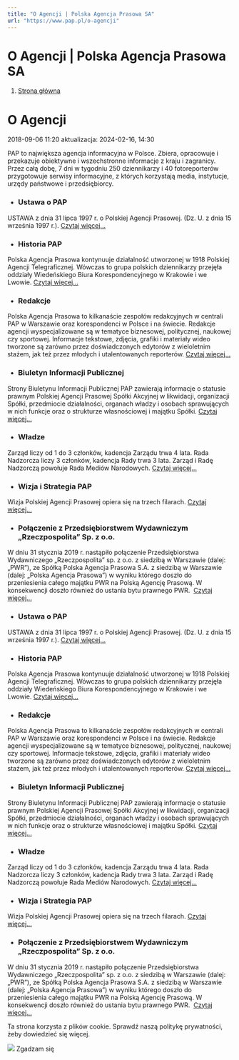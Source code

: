 ```yaml
---
title: "O Agencji | Polska Agencja Prasowa SA"
url: "https://www.pap.pl/o-agencji"
---
```


# O Agencji | Polska Agencja Prasowa SA














1. [Strona główna](/)









# O Agencji









 2018\-09\-06 11:20 aktualizacja: 2024\-02\-16, 14:30 






PAP to największa agencja informacyjna w Polsce. Zbiera, opracowuje i przekazuje obiektywne i wszechstronne informacje z kraju i zagranicy. Przez całą dobę, 7 dni w tygodniu 250 dziennikarzy i 40 fotoreporterów przygotowuje serwisy informacyjne, z których korzystają media, instytucje, urzędy państwowe i przedsiębiorcy. 







* ### Ustawa o PAP


USTAWA z dnia 31 lipca 1997 r. o Polskiej Agencji Prasowej. (Dz. U. z dnia 15 września 1997 r.). [Czytaj więcej...](/o-agencji/ustawa-o-pap)
* ### Historia PAP


Polska Agencja Prasowa kontynuuje działalność utworzonej w 1918 Polskiej Agencji Telegraficznej. Wówczas to grupa polskich dziennikarzy przejęła oddziały Wiedeńskiego Biura Korespondencyjnego w Krakowie i we Lwowie. [Czytaj więcej...](/o-agencji/historia-pap)
* ### Redakcje


Polska Agencja Prasowa to kilkanaście zespołów redakcyjnych w centrali PAP w Warszawie oraz korespondenci w Polsce i na świecie. Redakcje agencji wyspecjalizowane są w tematyce biznesowej, politycznej, naukowej czy sportowej. Informacje tekstowe, zdjęcia, grafiki i materiały wideo tworzone są zarówno przez doświadczonych edytorów z wieloletnim stażem, jak też przez młodych i utalentowanych reporterów. [Czytaj więcej...](/kontakt#redakcje)
* ### Biuletyn Informacji Publicznej


Strony Biuletynu Informacji Publicznej PAP zawierają informacje o statusie prawnym Polskiej Agencji Prasowej Spółki Akcyjnej w likwidacji, organizacji Spółki, przedmiocie działalności, organach władzy i osobach sprawujących w nich funkcje oraz o strukturze własnościowej i majątku Spółki. [Czytaj więcej...](/o-agencji/bip)
* ### Władze


Zarząd liczy od 1 do 3 członków, kadencja Zarządu trwa 4 lata. Rada Nadzorcza liczy 3 członków, kadencja Rady trwa 3 lata. Zarząd i Radę Nadzorczą powołuje Rada Mediów Narodowych. [Czytaj więcej...](/o-agencji/wladze "Czytaj więcej")
* ### Wizja i Strategia PAP


Wizja Polskiej Agencji Prasowej opiera się na trzech filarach. [Czytaj więcej...](/o-agencji/wizja-strategia "Czytaj więcej")
* ### Połączenie z Przedsiębiorstwem Wydawniczym „Rzeczpospolita” Sp. z o.o.


W dniu 31 stycznia 2019 r. nastąpiło połączenie Przedsiębiorstwa Wydawniczego „Rzeczpospolita” sp. z o.o. z siedzibą w Warszawie (dalej: „PWR”), ze Spółką Polska Agencja Prasowa S.A. z siedzibą w Warszawie (dalej: „Polska Agencja Prasowa”) w wyniku którego doszło do przeniesienia całego majątku PWR na Polską Agencję Prasową. W konsekwencji doszło również do ustania bytu prawnego PWR.  [Czytaj więcej...](/o-agencji/pwrsa "Czytaj więcej")



























* ### Ustawa o PAP


USTAWA z dnia 31 lipca 1997 r. o Polskiej Agencji Prasowej. (Dz. U. z dnia 15 września 1997 r.). [Czytaj więcej...](/o-agencji/ustawa-o-pap)
* ### Historia PAP


Polska Agencja Prasowa kontynuuje działalność utworzonej w 1918 Polskiej Agencji Telegraficznej. Wówczas to grupa polskich dziennikarzy przejęła oddziały Wiedeńskiego Biura Korespondencyjnego w Krakowie i we Lwowie. [Czytaj więcej...](/o-agencji/historia-pap)
* ### Redakcje


Polska Agencja Prasowa to kilkanaście zespołów redakcyjnych w centrali PAP w Warszawie oraz korespondenci w Polsce i na świecie. Redakcje agencji wyspecjalizowane są w tematyce biznesowej, politycznej, naukowej czy sportowej. Informacje tekstowe, zdjęcia, grafiki i materiały wideo tworzone są zarówno przez doświadczonych edytorów z wieloletnim stażem, jak też przez młodych i utalentowanych reporterów. [Czytaj więcej...](/kontakt#redakcje)
* ### Biuletyn Informacji Publicznej


Strony Biuletynu Informacji Publicznej PAP zawierają informacje o statusie prawnym Polskiej Agencji Prasowej Spółki Akcyjnej w likwidacji, organizacji Spółki, przedmiocie działalności, organach władzy i osobach sprawujących w nich funkcje oraz o strukturze własnościowej i majątku Spółki. [Czytaj więcej...](/o-agencji/bip)
* ### Władze


Zarząd liczy od 1 do 3 członków, kadencja Zarządu trwa 4 lata. Rada Nadzorcza liczy 3 członków, kadencja Rady trwa 3 lata. Zarząd i Radę Nadzorczą powołuje Rada Mediów Narodowych. [Czytaj więcej...](/o-agencji/wladze "Czytaj więcej")
* ### Wizja i Strategia PAP


Wizja Polskiej Agencji Prasowej opiera się na trzech filarach. [Czytaj więcej...](/o-agencji/wizja-strategia "Czytaj więcej")
* ### Połączenie z Przedsiębiorstwem Wydawniczym „Rzeczpospolita” Sp. z o.o.


W dniu 31 stycznia 2019 r. nastąpiło połączenie Przedsiębiorstwa Wydawniczego „Rzeczpospolita” sp. z o.o. z siedzibą w Warszawie (dalej: „PWR”), ze Spółką Polska Agencja Prasowa S.A. z siedzibą w Warszawie (dalej: „Polska Agencja Prasowa”) w wyniku którego doszło do przeniesienia całego majątku PWR na Polską Agencję Prasową. W konsekwencji doszło również do ustania bytu prawnego PWR.  [Czytaj więcej...](/o-agencji/pwrsa "Czytaj więcej")



 Ta strona korzysta z plików cookie. Sprawdź naszą politykę prywatności, żeby dowiedzieć się więcej.
 

![](/themes/pap/assets/images/ok.png) Zgadzam się
 






